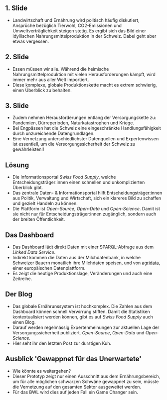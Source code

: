 ## 1. Slide

- Landwirtschaft und Ernährung wird politisch häufig diskutiert, Ansprüche bezüglich Tierwohl, CO2-Emissionen und Umweltverträglichkeit steigen stetig. Es ergibt sich das Bild einer idyllischen Nahrungsmittelproduktion in der Schweiz. Dabei geht aber etwas vergessen.

## 2. Slide

- Essen müssen wir alle. Während die heimische Nahrungsmittelproduktion mit vielen Herausforderungen kämpft, wird immer mehr aus aller Welt importiert.
- Diese komplexe, globale Produktionskette macht es extrem schwierig, einen Überblick zu behalten.

## 3. Slide

- Zudem nehmen Herausforderungen entlang der Versorgungskette zu: Pandemien, Dürreperioden, Naturkatastrophen und Kriege.
- Bei Engpässen hat die Schweiz eine eingeschränkte Handlungsfähigkeit durch unzureichende Datengrundlagen.
- Eine Vernetzung unterschiedlichster Datenquellen und Expertenwissen ist essentiell, um die Versorgungssicherheit der Schweiz zu gewährleisten!!

## Lösung

- Die Informationsportal *Swiss Food Supply*, welche Entscheidungsträger:innen einen schnellen und unkomplizierten Überblick gibt.
- Das zentrale Daten- & Informationsportal hilft Entscheidungsträger:innen aus Politik, Verwaltung und Wirtschaft, sich ein klareres Bild zu schaffen und gezielt Handeln zu können.
- Die Plattform ist *Open-Source*, *Open-Data* und *Open-Science*. Damit ist sie nicht nur für Entscheidungsträger:innen zugänglich, sondern auch der breiten Öffentlichkeit.

## Das Dashboard

- Das Dashboard lädt direkt Daten mit einer SPARQL-Abfrage aus dem *Linked Data Service*.
- Indirekt kommen die Daten aus der Milchdatenbank, in welche Schweizer Bauern monatlich ihre Milchdaten speisen, und von [agridata](https://agridata.ec.europa.eu/), einer europäischen Datenplattform.
- Es zeigt die heutige Produktionslage, Veränderungen und auch eine Zeitreihe.

## Der Blog

- Das globale Ernährunssystem ist hochkomplex. Die Zahlen aus dem Dashboard können schnell Verwirrung stiften. Damit die Statistiken kontextualisiert werden können, gibt es auf *Swiss Food Supply* auch einen Blog.
- Darauf werden regelmässig Expertenmeinungen zur aktuellen Lage der Versorgungssicherheit publiziert. *Open-Source*, *Open-Data* und *Open-Science*.
- Hier seht ihr den letzten Post zur durstigen Kuh.

## Ausblick 'Gewappnet für das Unerwartete'
- Wie könnte es weitergehen?
- Dieser Prototyp zeigt nur einen Ausschnitt aus dem Ernährungsbereich, um für alle möglichen schwarzen Schwäne gewappnet zu sein, müsste die Vernetzung auf den gesamten Sektor ausgeweitet werden.
- Für das BWL wird dies auf jeden Fall ein Game Changer sein.
